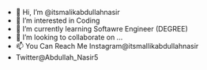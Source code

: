 - 👋 Hi, I’m @itsmalikabdullahnasir
- 👀 I’m interested in Coding
- 🌱 I’m currently learning Softawre Engineer (DEGREE)
- 💞️ I’m looking to collaborate on ...
- 📫 You Can Reach Me Instagram@itsmallikabdullahnasir
- Twitter@Abdullah_Nasir5

<!---
itsmalikabdullahnasir/itsmalikabdullahnasir is a ✨ special ✨ repository because its `README.md` (this file) appears on your GitHub profile.
You can click the Preview link to take a look at your changes.
--->
